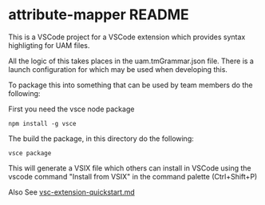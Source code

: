 # attribute-mapper README

This is a VSCode project for a VSCode extension which provides syntax highligting for 
UAM files. 

All the logic of this takes places in the uam.tmGrammar.json file. There is a launch configuration 
for which may be used when developing this.

To package this into something that can be used by team members do the following:


First you need the vsce node package
```
npm install -g vsce
```

The build the package, in this directory do the following:

```
vsce package
```

This will generate a VSIX file which others can install in VSCode using the vscode command
"Install from VSIX" in the command palette (Ctrl+Shift+P)

Also See [vsc-extension-quickstart.md]()